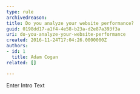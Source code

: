 ```yaml
---
type: rule
archivedreason: 
title: Do you analyze your website performance?
guid: 0198dd17-a1f4-4e58-b23a-d2e87a393f3a
uri: do-you-analyze-your-website-performance
created: 2016-11-24T17:04:26.0000000Z
authors:
- id: 1
  title: Adam Cogan
related: []

---
```



Enter Intro Text
<br><excerpt class='endintro'></excerpt><br>



